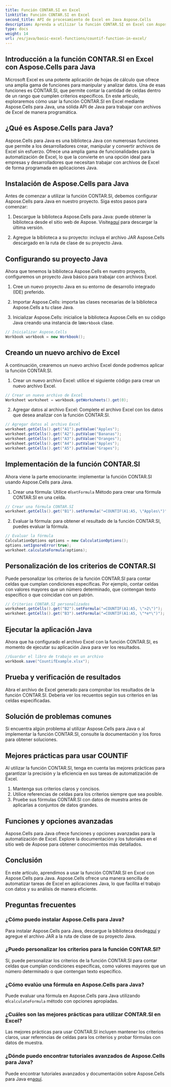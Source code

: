 ```yaml
---
title: Función CONTAR.SI en Excel
linktitle: Función CONTAR.SI en Excel
second_title: API de procesamiento de Excel en Java Aspose.Cells
description: Aprenda a utilizar la función CONTAR.SI en Excel con Aspose.Cells para Java. Guía paso a paso y ejemplos de código para un análisis de datos eficiente.
type: docs
weight: 14
url: /es/java/basic-excel-functions/countif-function-in-excel/
---
```


## Introducción a la función CONTAR.SI en Excel con Aspose.Cells para Java

Microsoft Excel es una potente aplicación de hojas de cálculo que ofrece una amplia gama de funciones para manipular y analizar datos. Una de esas funciones es CONTAR.SI, que permite contar la cantidad de celdas dentro de un rango que cumplen criterios específicos. En este artículo, exploraremos cómo usar la función CONTAR.SI en Excel mediante Aspose.Cells para Java, una sólida API de Java para trabajar con archivos de Excel de manera programática.

## ¿Qué es Aspose.Cells para Java?

Aspose.Cells para Java es una biblioteca Java con numerosas funciones que permite a los desarrolladores crear, manipular y convertir archivos de Excel sin esfuerzo. Ofrece una amplia gama de funcionalidades para la automatización de Excel, lo que la convierte en una opción ideal para empresas y desarrolladores que necesitan trabajar con archivos de Excel de forma programada en aplicaciones Java.

## Instalación de Aspose.Cells para Java

Antes de comenzar a utilizar la función CONTAR.SI, debemos configurar Aspose.Cells para Java en nuestro proyecto. Siga estos pasos para comenzar:

1. Descargue la biblioteca Aspose.Cells para Java: puede obtener la biblioteca desde el sitio web de Aspose. Visite[aquí](https://releases.aspose.com/cells/java/) para descargar la última versión.

2. Agregue la biblioteca a su proyecto: incluya el archivo JAR Aspose.Cells descargado en la ruta de clase de su proyecto Java.

## Configurando su proyecto Java

Ahora que tenemos la biblioteca Aspose.Cells en nuestro proyecto, configuremos un proyecto Java básico para trabajar con archivos Excel.

1. Cree un nuevo proyecto Java en su entorno de desarrollo integrado (IDE) preferido.

2. Importar Aspose.Cells: importa las clases necesarias de la biblioteca Aspose.Cells a tu clase Java.

3.  Inicializar Aspose.Cells: inicialice la biblioteca Aspose.Cells en su código Java creando una instancia de la`Workbook` clase.

```java
// Inicializar Aspose.Cells
Workbook workbook = new Workbook();
```

## Creando un nuevo archivo de Excel

A continuación, crearemos un nuevo archivo Excel donde podremos aplicar la función CONTAR.SI.

1. Crear un nuevo archivo Excel: utilice el siguiente código para crear un nuevo archivo Excel.

```java
// Crear un nuevo archivo de Excel
Worksheet worksheet = workbook.getWorksheets().get(0);
```

2. Agregar datos al archivo Excel: Complete el archivo Excel con los datos que desea analizar con la función CONTAR.SI.

```java
// Agregar datos al archivo Excel
worksheet.getCells().get("A1").putValue("Apples");
worksheet.getCells().get("A2").putValue("Bananas");
worksheet.getCells().get("A3").putValue("Oranges");
worksheet.getCells().get("A4").putValue("Apples");
worksheet.getCells().get("A5").putValue("Grapes");
```

## Implementación de la función CONTAR.SI

Ahora viene la parte emocionante: implementar la función CONTAR.SI usando Aspose.Cells para Java.

1.  Crear una fórmula: Utilice el`setFormula` Método para crear una fórmula CONTAR.SI en una celda.

```java
// Crear una fórmula CONTAR.SI
worksheet.getCells().get("B1").setFormula("=COUNTIF(A1:A5, \"Apples\")");
```

2. Evaluar la fórmula: para obtener el resultado de la función CONTAR.SI, puedes evaluar la fórmula.

```java
// Evaluar la fórmula
CalculationOptions options = new CalculationOptions();
options.setIgnoreError(true);
worksheet.calculateFormula(options);
```

## Personalización de los criterios de CONTAR.SI

Puede personalizar los criterios de la función CONTAR.SI para contar celdas que cumplan condiciones específicas. Por ejemplo, contar celdas con valores mayores que un número determinado, que contengan texto específico o que coincidan con un patrón.

```java
// Criterios CONTAR.SI personalizados
worksheet.getCells().get("B2").setFormula("=COUNTIF(A1:A5, \">2\")");
worksheet.getCells().get("B3").setFormula("=COUNTIF(A1:A5, \"*e*\")");
```

## Ejecutar la aplicación Java

Ahora que ha configurado el archivo Excel con la función CONTAR.SI, es momento de ejecutar su aplicación Java para ver los resultados.

```java
//Guardar el libro de trabajo en un archivo
workbook.save("CountifExample.xlsx");
```

## Prueba y verificación de resultados

Abra el archivo de Excel generado para comprobar los resultados de la función CONTAR.SI. Debería ver los recuentos según sus criterios en las celdas especificadas.

## Solución de problemas comunes

Si encuentra algún problema al utilizar Aspose.Cells para Java o al implementar la función CONTAR.SI, consulte la documentación y los foros para obtener soluciones.

## Mejores prácticas para usar COUNTIF

Al utilizar la función CONTAR.SI, tenga en cuenta las mejores prácticas para garantizar la precisión y la eficiencia en sus tareas de automatización de Excel.

1. Mantenga sus criterios claros y concisos.
2. Utilice referencias de celdas para los criterios siempre que sea posible.
3. Pruebe sus fórmulas CONTAR.SI con datos de muestra antes de aplicarlas a conjuntos de datos grandes.

## Funciones y opciones avanzadas

Aspose.Cells para Java ofrece funciones y opciones avanzadas para la automatización de Excel. Explore la documentación y los tutoriales en el sitio web de Aspose para obtener conocimientos más detallados.

## Conclusión

En este artículo, aprendimos a usar la función CONTAR.SI en Excel con Aspose.Cells para Java. Aspose.Cells ofrece una manera sencilla de automatizar tareas de Excel en aplicaciones Java, lo que facilita el trabajo con datos y su análisis de manera eficiente.

## Preguntas frecuentes

### ¿Cómo puedo instalar Aspose.Cells para Java?

 Para instalar Aspose.Cells para Java, descargue la biblioteca desde[aquí](https://releases.aspose.com/cells/java/) y agregue el archivo JAR a la ruta de clase de su proyecto Java.

### ¿Puedo personalizar los criterios para la función CONTAR.SI?

Sí, puede personalizar los criterios de la función CONTAR.SI para contar celdas que cumplan condiciones específicas, como valores mayores que un número determinado o que contengan texto específico.

### ¿Cómo evalúo una fórmula en Aspose.Cells para Java?

 Puede evaluar una fórmula en Aspose.Cells para Java utilizando el`calculateFormula` método con opciones apropiadas.

### ¿Cuáles son las mejores prácticas para utilizar CONTAR.SI en Excel?

Las mejores prácticas para usar CONTAR.SI incluyen mantener los criterios claros, usar referencias de celdas para los criterios y probar fórmulas con datos de muestra.

### ¿Dónde puedo encontrar tutoriales avanzados de Aspose.Cells para Java?

 Puede encontrar tutoriales avanzados y documentación sobre Aspose.Cells para Java en[aquí](https://reference.aspose.com/cells/java/).